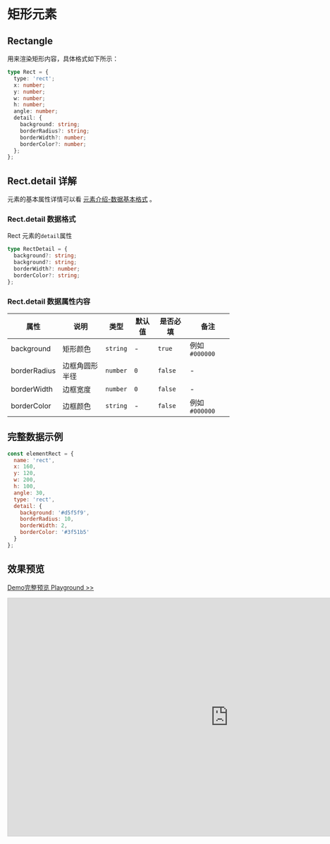 # 矩形元素

## Rectangle

用来渲染矩形内容，具体格式如下所示：

```ts
type Rect = {
  type: 'rect';
  x: number;
  y: number;
  w: number;
  h: number;
  angle: number;
  detail: {
    background: string;
    borderRadius?: string;
    borderWidth?: number;
    borderColor?: number;
  };
};
```

## Rect.detail 详解

元素的基本属性详情可以看 [元素介绍-数据基本格式](./info.md#数据基本格式) 。

### Rect.detail 数据格式

Rect 元素的`detail`属性

```ts
type RectDetail = {
  background?: string;
  background?: string;
  borderWidth?: number;
  borderColor?: string;
};
```

### Rect.detail 数据属性内容

| 属性         | 说明           | 类型     | 默认值 | 是否必填 | 备注           |
| ------------ | -------------- | -------- | ------ | -------- | -------------- |
| background   | 矩形颜色       | `string` | -      | `true`   | 例如 `#000000` |
| borderRadius | 边框角圆形半径 | `number` | `0`    | `false`  | -              |
| borderWidth  | 边框宽度       | `number` | `0`    | `false`  | -              |
| borderColor  | 边框颜色       | `string` | -      | `false`  | 例如 `#000000` |

## 完整数据示例

```js
const elementRect = {
  name: 'rect',
  x: 160,
  y: 120,
  w: 200,
  h: 100,
  angle: 30,
  type: 'rect',
  detail: {
    background: '#d5f5f9',
    borderRadius: 10,
    borderWidth: 2,
    borderColor: '#3f51b5'
  }
};
```

## 效果预览

[Demo完整预览 Playground >>](https://idraw.js.org/playground/?demo=elem-rect)

<iframe class="idraw-playground-preview" 
    src="https://idraw.js.org/playground/?demo=elem-rect&header=false&sider=false&default-editor-split=50" 
    width="1000" height="540" frameborder="no" border="0"
    style="border: 1px solid #cecece; margin: 0px auto;"
  ></iframe>
